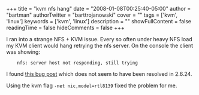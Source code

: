 +++
title = "kvm nfs hang"
date = "2008-01-08T00:25:40-05:00"
author = "bartman"
authorTwitter = "barttrojanowski"
cover = ""
tags = ['kvm', 'linux']
keywords = ['kvm', 'linux']
description = ""
showFullContent = false
readingTime = false
hideComments = false
+++

I ran into a strange NFS + KVM issue.  Every so often under heavy NFS load my KVM client
would hang retrying the nfs server.  On the console the client was showing:

        nfs: server host not responding, still trying

I found [this bug post](https://sourceforge.net/tracker/?func=detail&atid=893831&aid=1771262&group_id=180599)
which does not seem to have been resolved in 2.6.24.

Using the kvm flag `-net nic,model=rtl8139` fixed the problem for me.
